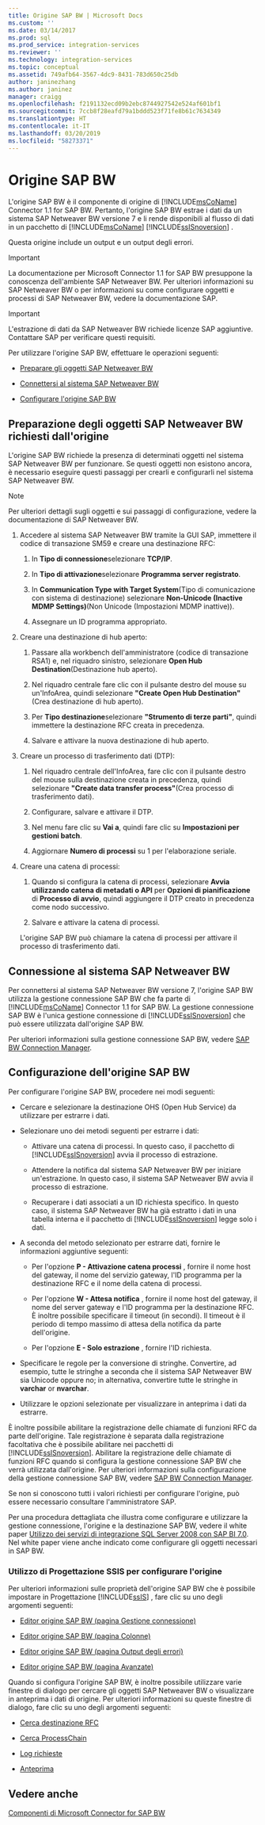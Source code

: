 ```yaml
---
title: Origine SAP BW | Microsoft Docs
ms.custom: ''
ms.date: 03/14/2017
ms.prod: sql
ms.prod_service: integration-services
ms.reviewer: ''
ms.technology: integration-services
ms.topic: conceptual
ms.assetid: 749afb64-3567-4dc9-8431-783d650c25db
author: janinezhang
ms.author: janinez
manager: craigg
ms.openlocfilehash: f2191132ecd09b2ebc8744927542e524af601bf1
ms.sourcegitcommit: 7ccb8f28eafd79a1bddd523f71fe8b61c7634349
ms.translationtype: HT
ms.contentlocale: it-IT
ms.lasthandoff: 03/20/2019
ms.locfileid: "58273371"
---
```

# <a name="sap-bw-source"></a>Origine SAP BW
  L'origine SAP BW è il componente di origine di [!INCLUDE[msCoName](../../includes/msconame-md.md)] Connector 1.1 for SAP BW. Pertanto, l'origine SAP BW estrae i dati da un sistema SAP Netweaver BW versione 7 e li rende disponibili al flusso di dati in un pacchetto di [!INCLUDE[msCoName](../../includes/msconame-md.md)] [!INCLUDE[ssISnoversion](../../includes/ssisnoversion-md.md)] .  
  
 Questa origine include un output e un output degli errori.  
  
> [!IMPORTANT]  
>  La documentazione per Microsoft Connector 1.1 for SAP BW presuppone la conoscenza dell'ambiente SAP Netweaver BW. Per ulteriori informazioni su SAP Netweaver BW o per informazioni su come configurare oggetti e processi di SAP Netweaver BW, vedere la documentazione SAP.  
  
> [!IMPORTANT]  
>  L'estrazione di dati da SAP Netweaver BW richiede licenze SAP aggiuntive. Contattare SAP per verificare questi requisiti.  
  
 Per utilizzare l'origine SAP BW, effettuare le operazioni seguenti:  
  
-   [Preparare gli oggetti SAP Netweaver BW](#bkmk_Prepare_Objects)  
  
-   [Connettersi al sistema SAP Netweaver BW](#bkmk_Connect_Database)  
  
-   [Configurare l'origine SAP BW](#bkmk_Configure_Source)  
  
##  <a name="bkmk_Prepare_Objects"></a> Preparazione degli oggetti SAP Netweaver BW richiesti dall'origine  
 L'origine SAP BW richiede la presenza di determinati oggetti nel sistema SAP Netweaver BW per funzionare. Se questi oggetti non esistono ancora, è necessario eseguire questi passaggi per crearli e configurarli nel sistema SAP Netweaver BW.  
  
> [!NOTE]  
>  Per ulteriori dettagli sugli oggetti e sui passaggi di configurazione, vedere la documentazione di SAP Netweaver BW.  
  
1.  Accedere al sistema SAP Netweaver BW tramite la GUI SAP, immettere il codice di transazione SM59 e creare una destinazione RFC:  
  
    1.  In **Tipo di connessione**selezionare **TCP/IP**.  
  
    2.  In **Tipo di attivazione**selezionare **Programma server registrato**.  
  
    3.  In **Communication Type with Target System**(Tipo di comunicazione con sistema di destinazione) selezionare **Non-Unicode (Inactive MDMP Settings)**(Non Unicode (Impostazioni MDMP inattive)).  
  
    4.  Assegnare un ID programma appropriato.  
  
2.  Creare una destinazione di hub aperto:  
  
    1.  Passare alla workbench dell'amministratore (codice di transazione RSA1) e, nel riquadro sinistro, selezionare **Open Hub Destination**(Destinazione hub aperto).  
  
    2.  Nel riquadro centrale fare clic con il pulsante destro del mouse su un'InfoArea, quindi selezionare **"Create Open Hub Destination"**(Crea destinazione di hub aperto).  
  
    3.  Per **Tipo destinazione**selezionare **"Strumento di terze parti"**, quindi immettere la destinazione RFC creata in precedenza.  
  
    4.  Salvare e attivare la nuova destinazione di hub aperto.  
  
3.  Creare un processo di trasferimento dati (DTP):  
  
    1.  Nel riquadro centrale dell'InfoArea, fare clic con il pulsante destro del mouse sulla destinazione creata in precedenza, quindi selezionare **"Create data transfer process"**(Crea processo di trasferimento dati).  
  
    2.  Configurare, salvare e attivare il DTP.  
  
    3.  Nel menu fare clic su **Vai a**, quindi fare clic su **Impostazioni per gestioni batch**.  
  
    4.  Aggiornare **Numero di processi** su 1 per l'elaborazione seriale.  
  
4.  Creare una catena di processi:  
  
    1.  Quando si configura la catena di processi, selezionare **Avvia utilizzando catena di metadati o API** per **Opzioni di pianificazione** di **Processo di avvio**, quindi aggiungere il DTP creato in precedenza come nodo successivo.  
  
    2.  Salvare e attivare la catena di processi.  
  
     L'origine SAP BW può chiamare la catena di processi per attivare il processo di trasferimento dati.  
  
##  <a name="bkmk_Connect_Database"></a> Connessione al sistema SAP Netweaver BW  
 Per connettersi al sistema SAP Netweaver BW versione 7, l'origine SAP BW utilizza la gestione connessione SAP BW che fa parte di [!INCLUDE[msCoName](../../includes/msconame-md.md)] Connector 1.1 for SAP BW. La gestione connessione SAP BW è l'unica gestione connessione di [!INCLUDE[ssISnoversion](../../includes/ssisnoversion-md.md)] che può essere utilizzata dall'origine SAP BW.  
  
 Per ulteriori informazioni sulla gestione connessione SAP BW, vedere [SAP BW Connection Manager](../../integration-services/connection-manager/sap-bw-connection-manager.md).  
  
##  <a name="bkmk_Configure_Source"></a> Configurazione dell'origine SAP BW  
 Per configurare l'origine SAP BW, procedere nei modi seguenti:  
  
-   Cercare e selezionare la destinazione OHS (Open Hub Service) da utilizzare per estrarre i dati.  
  
-   Selezionare uno dei metodi seguenti per estrarre i dati:  
  
    -   Attivare una catena di processi. In questo caso, il pacchetto di [!INCLUDE[ssISnoversion](../../includes/ssisnoversion-md.md)] avvia il processo di estrazione.  
  
    -   Attendere la notifica dal sistema SAP Netweaver BW per iniziare un'estrazione. In questo caso, il sistema SAP Netweaver BW avvia il processo di estrazione.  
  
    -   Recuperare i dati associati a un ID richiesta specifico. In questo caso, il sistema SAP Netweaver BW ha già estratto i dati in una tabella interna e il pacchetto di [!INCLUDE[ssISnoversion](../../includes/ssisnoversion-md.md)] legge solo i dati.  
  
-   A seconda del metodo selezionato per estrarre dati, fornire le informazioni aggiuntive seguenti:  
  
    -   Per l'opzione **P - Attivazione catena processi** , fornire il nome host del gateway, il nome del servizio gateway, l'ID programma per la destinazione RFC e il nome della catena di processi.  
  
    -   Per l'opzione **W - Attesa notifica** , fornire il nome host del gateway, il nome del server gateway e l'ID programma per la destinazione RFC. È inoltre possibile specificare il timeout (in secondi). Il timeout è il periodo di tempo massimo di attesa della notifica da parte dell'origine.  
  
    -   Per l'opzione **E - Solo estrazione** , fornire l'ID richiesta.  
  
-   Specificare le regole per la conversione di stringhe. Convertire, ad esempio, tutte le stringhe a seconda che il sistema SAP Netweaver BW sia Unicode oppure no; in alternativa, convertire tutte le stringhe in **varchar** or **nvarchar**.  
  
-   Utilizzare le opzioni selezionate per visualizzare in anteprima i dati da estrarre.  
  
 È inoltre possibile abilitare la registrazione delle chiamate di funzioni RFC da parte dell'origine. Tale registrazione è separata dalla registrazione facoltativa che è possibile abilitare nei pacchetti di [!INCLUDE[ssISnoversion](../../includes/ssisnoversion-md.md)]. Abilitare la registrazione delle chiamate di funzioni RFC quando si configura la gestione connessione SAP BW che verrà utilizzata dall'origine. Per ulteriori informazioni sulla configurazione della gestione connessione SAP BW, vedere [SAP BW Connection Manager](../../integration-services/connection-manager/sap-bw-connection-manager.md).  
  
 Se non si conoscono tutti i valori richiesti per configurare l'origine, può essere necessario consultare l'amministratore SAP.  
  
 Per una procedura dettagliata che illustra come configurare e utilizzare la gestione connessione, l'origine e la destinazione SAP BW, vedere il white paper [Utilizzo dei servizi di integrazione SQL Server 2008 con SAP BI 7.0](https://go.microsoft.com/fwlink/?LinkID=137090). Nel white paper viene anche indicato come configurare gli oggetti necessari in SAP BW.  
  
### <a name="using-the-ssis-designer-to-configure-the-source"></a>Utilizzo di Progettazione SSIS per configurare l'origine  
 Per ulteriori informazioni sulle proprietà dell'origine SAP BW che è possibile impostare in Progettazione [!INCLUDE[ssIS](../../includes/ssis-md.md)] , fare clic su uno degli argomenti seguenti:  
  
-   [Editor origine SAP BW &#40;pagina Gestione connessione&#41;](../../integration-services/data-flow/sap-bw-source-editor-connection-manager-page.md)  
  
-   [Editor origine SAP BW &#40;pagina Colonne&#41;](../../integration-services/data-flow/sap-bw-source-editor-columns-page.md)  
  
-   [Editor origine SAP BW &#40;pagina Output degli errori&#41;](../../integration-services/data-flow/sap-bw-source-editor-error-output-page.md)  
  
-   [Editor origine SAP BW &#40;pagina Avanzate&#41;](../../integration-services/data-flow/sap-bw-source-editor-advanced-page.md)  
  
 Quando si configura l'origine SAP BW, è inoltre possibile utilizzare varie finestre di dialogo per cercare gli oggetti SAP Netweaver BW o visualizzare in anteprima i dati di origine. Per ulteriori informazioni su queste finestre di dialogo, fare clic su uno degli argomenti seguenti:  
  
-   [Cerca destinazione RFC](../../integration-services/data-flow/look-up-rfc-destination.md)  
  
-   [Cerca ProcessChain](../../integration-services/data-flow/look-up-process-chain.md)  
  
-   [Log richieste](../../integration-services/data-flow/request-log.md)  
  
-   [Anteprima](../../integration-services/data-flow/preview.md)  
  
## <a name="see-also"></a>Vedere anche  
 [Componenti di Microsoft Connector for SAP BW](../../integration-services/microsoft-connector-for-sap-bw-components.md)  
  
  
